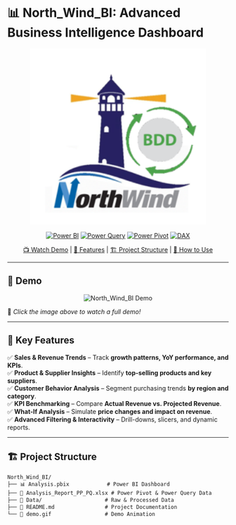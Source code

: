 # 📊 North_Wind_BI: Advanced Business Intelligence Dashboard

<p align="center">
  <img src="./north_wind.png" width="400" alt="North_Wind_BI Logo">
</p>

<div align="center">

  [![Power BI](https://img.shields.io/badge/Power%20BI-%23F2C811.svg?style=for-the-badge&logo=power-bi&logoColor=black)](https://powerbi.microsoft.com/)
  [![Power Query](https://img.shields.io/badge/Power%20Query-%230078D7.svg?style=for-the-badge&logo=microsoft&logoColor=white)](https://learn.microsoft.com/en-us/power-query/)
  [![Power Pivot](https://img.shields.io/badge/Power%20Pivot-%23217381.svg?style=for-the-badge&logo=microsoft-excel&logoColor=white)](https://support.microsoft.com/en-us/excel-powerpivot)
  [![DAX](https://img.shields.io/badge/DAX-%230075C2.svg?style=for-the-badge&logo=Microsoft&logoColor=white)](https://dax.guide/)

  [📺 Watch Demo](#-demo) | [🎯 Features](#-key-features) | [🏗️ Project Structure](#-project-structure) | [🚀 How to Use](#-how-to-use)
  
</div>

---

## 🎥 Demo
<p align="center">
  <img src="./northwind_demo.gif" width="600" alt="North_Wind_BI Demo">
</p>

🔹 *Click the image above to watch a full demo!*

---

## 🎯 Key Features

✅ **Sales & Revenue Trends** – Track **growth patterns, YoY performance, and KPIs**.  
✅ **Product & Supplier Insights** – Identify **top-selling products and key suppliers**.  
✅ **Customer Behavior Analysis** – Segment purchasing trends **by region and category**.  
✅ **KPI Benchmarking** – Compare **Actual Revenue vs. Projected Revenue**.  
✅ **What-If Analysis** – Simulate **price changes and impact on revenue**.  
✅ **Advanced Filtering & Interactivity** – Drill-downs, slicers, and dynamic reports.  

---

## 🏗️ Project Structure

```plaintext
North_Wind_BI/
├── 📊 Analysis.pbix            # Power BI Dashboard
├── 📄 Analysis_Report_PP_PQ.xlsx # Power Pivot & Power Query Data
├── 📂 Data/                    # Raw & Processed Data
├── 📜 README.md                # Project Documentation
└── 🎥 demo.gif                 # Demo Animation
